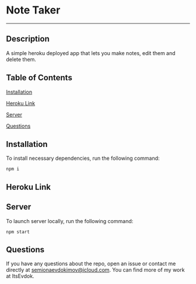 
# Note Taker
---


## Description

A simple heroku deployed app that lets you make notes, edit them and delete them.

## Table of Contents

[Installation](#installation)

[Heroku Link](#heroku-link)

[Server](#server)

[Questions](#questions)

## Installation

To install necessary dependencies, run the following command:

    npm i

## Heroku Link


## Server

To launch server locally, run the following command:

    npm start
    
## Questions 

If you have any questions about the repo, open an issue or contact me directly at semionaevdokimov@icloud.com. You can find more of my work at ItsEvdok.

